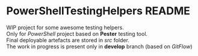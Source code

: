 PowerShellTestingHelpers README
========================
WIP project for some awesome testing helpers.  
Only for *PowerShell* project based on **Pester** testing tool.  
Final deployable artefacts are stored in *src* folder.  
The work in progress is present only in **develop** branch (based on *GitFlow*)
